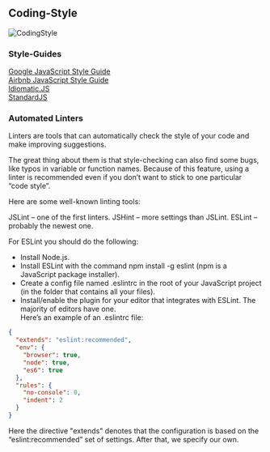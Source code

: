 ## Coding-Style

![CodingStyle](./images/coding-style.png)

### Style-Guides
[Google JavaScript Style Guide](https://google.github.io/styleguide/jsguide.html)  
[Airbnb JavaScript Style Guide](https://github.com/airbnb/javascript)  
[Idiomatic.JS](https://github.com/rwaldron/idiomatic.js)  
[StandardJS](https://standardjs.com/)  

### Automated Linters
Linters are tools that can automatically check the style of your code and make improving suggestions.

The great thing about them is that style-checking can also find some bugs, like typos in variable or function names. Because of this feature, using a linter is recommended even if you don’t want to stick to one particular “code style”.

Here are some well-known linting tools:

JSLint – one of the first linters.
JSHint – more settings than JSLint.
ESLint – probably the newest one.

For ESLint you should do the following:

- Install Node.js.
- Install ESLint with the command npm install -g eslint (npm is a JavaScript package installer).
- Create a config file named .eslintrc in the root of your JavaScript project (in the folder that contains all your files).
- Install/enable the plugin for your editor that integrates with ESLint. The majority of editors have one.  
Here’s an example of an .eslintrc file:
```JSON
{
  "extends": "eslint:recommended",
  "env": {
    "browser": true,
    "node": true,
    "es6": true
  },
  "rules": {
    "no-console": 0,
    "indent": 2
  }
}
```
Here the directive "extends" denotes that the configuration is based on the “eslint:recommended” set of settings. After that, we specify our own.